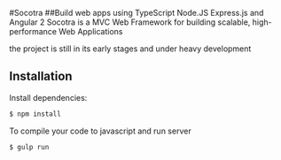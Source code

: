 #Socotra
##Build web apps using TypeScript Node.JS Express.js and Angular 2 
Socotra is a MVC Web Framework for building scalable, high-performance Web Applications

the project is still in its early stages and under heavy development


## Installation
Install dependencies:
```bash
$ npm install
```


To compile your code to javascript and run server
```bash
$ gulp run 
```